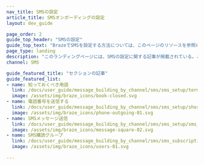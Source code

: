 ```yaml
---
nav_title: SMSの設定
article_title: SMSオンボーディングの設定
layout: dev_guide

page_order: 2
guide_top_header: "SMSの設定"
guide_top_text: "BrazeでSMSを設定する方法については、このページのリソースを参照のこと。"
page_type: landing
description: "このランディングページには、SMSの設定に関する記事が掲載されている。ここでは、SMSメッセージの作成、SMSに関する法律や規制、知っておくべき用語などに関するリソースを見つけることができる。"
channel: SMS

guide_featured_title: "セクションの記事"
guide_featured_list:
- name: 知っておくべき用語
  link: /docs/user_guide/message_building_by_channel/sms/sms_setup/terms/
  image: /assets/img/braze_icons/book-closed.svg
- name: 電話番号を送信する
  link: /docs/user_guide/message_building_by_channel/sms/sms_setup/short_and_long_codes/
  image: /assets/img/braze_icons/phone-outgoing-01.svg
- name: SMSメッセージ送信
  link: /docs/user_guide/message_building_by_channel/sms/sms_setup/sms_sending/
  image: /assets/img/braze_icons/message-square-02.svg
- name: SMS購読グループ
  link: /docs/user_guide/message_building_by_channel/sms/sms_subscription_group/
  image: /assets/img/braze_icons/users-01.svg
  
---
```

<br>


